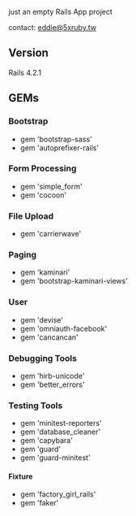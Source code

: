 just an empty Rails App project

contact: eddie@5xruby.tw

## Version
Rails 4.2.1

## GEMs
### Bootstrap
* gem 'bootstrap-sass'
* gem 'autoprefixer-rails'

### Form Processing
* gem 'simple_form'
* gem 'cocoon'

### File Upload
* gem 'carrierwave'

### Paging
* gem 'kaminari'
* gem 'bootstrap-kaminari-views'

### User
* gem 'devise'
* gem 'omniauth-facebook'
* gem 'cancancan'

### Debugging Tools
* gem 'hirb-unicode'
* gem 'better_errors'

### Testing Tools
* gem 'minitest-reporters'
* gem 'database_cleaner'
* gem 'capybara'
* gem 'guard'
* gem 'guard-minitest'

#### Fixture
* gem 'factory_girl_rails'
* gem 'faker'

